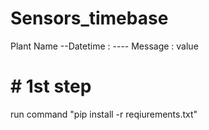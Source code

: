 # Sensors_timebase
Plant Name
--Datetime :
---- Message : value
#  # 1st step
run command "pip install -r reqiurements.txt"
